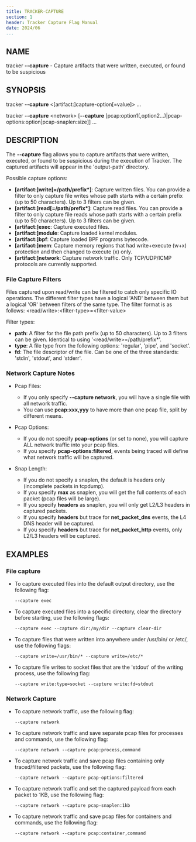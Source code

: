 ```yaml
---
title: TRACKER-CAPTURE
section: 1
header: Tracker Capture Flag Manual
date: 2024/06
...
```


## NAME

tracker **\-\-capture** - Capture artifacts that were written, executed, or found to be suspicious

## SYNOPSIS

tracker **\-\-capture** <[artifact:]capture-option[=value]\> ...

tracker **\-\-capture** <network\> [**\-\-capture** [pcap:option1(,option2...)|pcap-options:option|pcap-snaplen:size]] ...

## DESCRIPTION

The **\-\-capture** flag allows you to capture artifacts that were written, executed, or found to be suspicious during the execution of Tracker. The captured artifacts will appear in the 'output-path' directory.

Possible capture options:

- **[artifact:]write[=/path/prefix\*]**: Capture written files. You can provide a filter to only capture file writes whose path starts with a certain prefix (up to 50 characters). Up to 3 filters can be given.
- **[artifact:]read[=/path/prefix\*]**: Capture read files. You can provide a filter to only capture file reads whose path starts with a certain prefix (up to 50 characters). Up to 3 filters can be given.
- **[artifact:]exec**: Capture executed files.
- **[artifact:]module**: Capture loaded kernel modules.
- **[artifact:]bpf**: Capture loaded BPF programs bytecode.
- **[artifact:]mem**: Capture memory regions that had write+execute (w+x) protection and then changed to execute (x) only.
- **[artifact:]network**: Capture network traffic. Only TCP/UDP/ICMP protocols are currently supported.

### File Capture Filters

Files captured upon read/write can be filtered to catch only specific IO operations. The different filter types have a logical 'AND' between them but a logical 'OR' between filters of the same type. The filter format is as follows: <read/write\>:<filter-type\>=<filter-value\>

Filter types:

- **path**: A filter for the file path prefix (up to 50 characters). Up to 3 filters can be given. Identical to using '<read/write\>=/path/prefix\*'.
- **type**: A file type from the following options: 'regular', 'pipe', and 'socket'.
- **fd**: The file descriptor of the file. Can be one of the three standards: 'stdin', 'stdout', and 'stderr'.

### Network Capture Notes

- Pcap Files:
  - If you only specify **\-\-capture network**, you will have a single file with all network traffic.
  - You can use **pcap:xxx,yyy** to have more than one pcap file, split by different means.

- Pcap Options:
  - If you do not specify **pcap-options** (or set to none), you will capture ALL network traffic into your pcap files.
  - If you specify **pcap-options:filtered**, events being traced will define what network traffic will be captured.

- Snap Length:
  - If you do not specify a snaplen, the default is headers only (incomplete packets in tcpdump).
  - If you specify **max** as snaplen, you will get the full contents of each packet (pcap files will be large).
  - If you specify **headers** as snaplen, you will only get L2/L3 headers in captured packets.
  - If you specify **headers** but trace for **net_packet_dns** events, the L4 DNS header will be captured.
  - If you specify **headers** but trace for **net_packet_http** events, only L2/L3 headers will be captured.

## EXAMPLES

### File capture

- To capture executed files into the default output directory, use the following flag:

  ```console
  --capture exec
  ```

- To capture executed files into a specific directory, clear the directory before starting, use the following flags:

  ```console
  --capture exec --capture dir:/my/dir --capture clear-dir
  ```

- To capture files that were written into anywhere under /usr/bin/ or /etc/, use the following flags:

  ```console
  --capture write=/usr/bin/* --capture write=/etc/*
  ```

- To capture file writes to socket files that are the 'stdout' of the writing process, use the following flag:

  ```console
  --capture write:type=socket --capture write:fd=stdout
  ```

### Network Capture

- To capture network traffic, use the following flag:

  ```console
  --capture network
  ```

- To capture network traffic and save separate pcap files for processes and commands, use the following flag:

  ```console
  --capture network --capture pcap:process,command
  ```

- To capture network traffic and save pcap files containing only traced/filtered packets, use the following flag:

  ```console
  --capture network --capture pcap-options:filtered
  ```

- To capture network traffic and set the captured payload from each packet to 1KB, use the following flag:

  ```console
  --capture network --capture pcap-snaplen:1kb
  ```

- To capture network traffic and save pcap files for containers and commands, use the following flag:

  ```console
  --capture network --capture pcap:container,command
  ```
